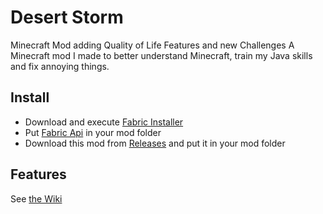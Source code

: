 # Desert Storm
Minecraft Mod adding Quality of Life Features and new Challenges A Minecraft mod I made to better understand Minecraft, train my Java skills and fix annoying things.

## Install

- Download and execute [Fabric Installer](https://www.fabricmc.net/use/installer/)
- Put [Fabric Api](https://www.curseforge.com/minecraft/mc-mods/fabric-api) in your mod folder
- Download this mod from [Releases](https://github.com/Just-Learned-It/desert-storm/releases/) and put it in your mod folder

## Features

See [the Wiki](https://github.com/Just-Learned-It/desert-storm/wiki)
